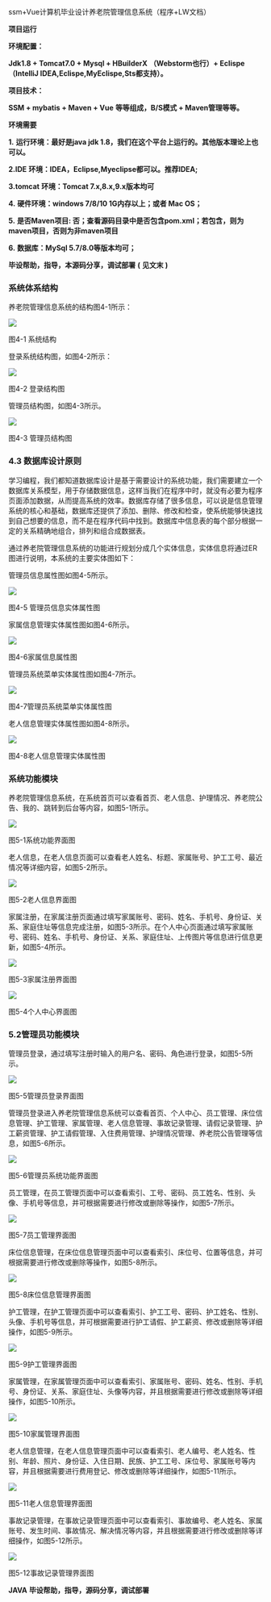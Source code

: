 ssm+Vue计算机毕业设计养老院管理信息系统（程序+LW文档）

**项目运行**

**环境配置：**

**Jdk1.8 + Tomcat7.0 + Mysql + HBuilderX** **（Webstorm也行）+ Eclispe（IntelliJ
IDEA,Eclispe,MyEclispe,Sts都支持）。**

**项目技术：**

**SSM + mybatis + Maven + Vue** **等等组成，B/S模式 + Maven管理等等。**

**环境需要**

**1.** **运行环境：最好是java jdk 1.8，我们在这个平台上运行的。其他版本理论上也可以。**

**2.IDE** **环境：IDEA，Eclipse,Myeclipse都可以。推荐IDEA;**

**3.tomcat** **环境：Tomcat 7.x,8.x,9.x版本均可**

**4.** **硬件环境：windows 7/8/10 1G内存以上；或者 Mac OS；**

**5.** **是否Maven项目: 否；查看源码目录中是否包含pom.xml；若包含，则为maven项目，否则为非maven项目**

**6.** **数据库：MySql 5.7/8.0等版本均可；**

**毕设帮助，指导，本源码分享，调试部署** **(** **见文末** **)**

### 系统体系结构

养老院管理信息系统的结构图4-1所示：

![](./res/daa3d1eef1c448c5996118acaedb29fc.png)

图4-1 系统结构

登录系统结构图，如图4-2所示：

![](./res/09dbee22701f4b98a267c5379de517c5.png)

图4-2 登录结构图

管理员结构图，如图4-3所示。

![](./res/2150a0a89d8d47aba8632c2721b7f1b7.png)

图4-3 管理员结构图

###

### 4.3 数据库设计原则

学习编程，我们都知道数据库设计是基于需要设计的系统功能，我们需要建立一个数据库关系模型，用于存储数据信息，这样当我们在程序中时，就没有必要为程序页面添加数据，从而提高系统的效率。数据库存储了很多信息，可以说是信息管理系统的核心和基础，数据库还提供了添加、删除、修改和检查，使系统能够快速找到自己想要的信息，而不是在程序代码中找到。数据库中信息表的每个部分根据一定的关系精确地组合，排列和组合成数据表。

通过养老院管理信息系统的功能进行规划分成几个实体信息，实体信息将通过ER图进行说明，本系统的主要实体图如下：

管理员信息属性图如图4-5所示。

![](./res/46ab4ae86c3c43ea911d45209145ef46.png)

图4-5 管理员信息实体属性图

家属信息管理实体属性图如图4-6所示。

![](./res/b24764f2adcc4854a3d7bcb88a93361e.png)

图4-6家属信息属性图

管理员系统菜单实体属性图如图4-7所示。

![](./res/c72440aed2fe4af2b54bd1ad5f041e2a.png)

图4-7管理员系统菜单实体属性图

老人信息管理实体属性图如图4-8所示。

![](./res/1c1aa98d636443de9317b0a4e4b144c5.png)

图4-8老人信息管理实体属性图

### 系统功能模块

养老院管理信息系统，在系统首页可以查看首页、老人信息、护理情况、养老院公告、我的、跳转到后台等内容，如图5-1所示。

![](./res/1985a0e8ea134a2b84198f26d3c3e2c1.png)

图5-1系统功能界面图

老人信息，在老人信息页面可以查看老人姓名、标题、家属账号、护工工号、最近情况等详细内容，如图5-2所示。

![](./res/11ffd2c0977740e4b68f73cabe1a3cd8.png)

图5-2老人信息界面图

家属注册，在家属注册页面通过填写家属账号、密码、姓名、手机号、身份证、关系、家庭住址等信息完成注册，如图5-3所示。在个人中心页面通过填写家属账号、密码、姓名、手机号、身份证、关系、家庭住址、上传图片等信息进行信息更新，如图5-4所示。

![](./res/ac6b6d9d24284ffe9430c938a44bcce4.png)

图5-3家属注册界面图

![](./res/fa3b21f0040e446f8d1ac286cf57deb6.png)

图5-4个人中心界面图

### 5.2管理员功能模块

管理员登录，通过填写注册时输入的用户名、密码、角色进行登录，如图5-5所示。

![](./res/14f825fff5cd4ce69f638842cc041101.png)

图5-5管理员登录界面图

管理员登录进入养老院管理信息系统可以查看首页、个人中心、员工管理、床位信息管理、护工管理、家属管理、老人信息管理、事故记录管理、请假记录管理、护工薪资管理、护工请假管理、入住费用管理、护理情况管理、养老院公告管理等信息，如图5-6所示。

![](./res/756f1639aaf1491db0259841ec49cc25.png)

图5-6管理员系统功能界面图

员工管理，在员工管理页面中可以查看索引、工号、密码、员工姓名、性别、头像、手机号等信息，并可根据需要进行修改或删除等操作，如图5-7所示。

![](./res/9af5e4dff1c84afe9dc5004c41e6f9ca.png)

图5-7员工管理界面图

床位信息管理，在床位信息管理页面中可以查看索引、床位号、位置等信息，并可根据需要进行修改或删除等操作，如图5-8所示。

![](./res/587ef9cde2734efd9720bb9a0e61321c.png)

图5-8床位信息管理界面图

护工管理，在护工管理页面中可以查看索引、护工工号、密码、护工姓名、性别、头像、手机号等信息，并可根据需要进行护工请假、护工薪资、修改或删除等详细操作，如图5-9所示。

![](./res/336f7738866e464f821eeaa96ebbef53.png)

图5-9护工管理界面图

家属管理，在家属管理页面中可以查看索引、家属账号、密码、姓名、性别、手机号、身份证、关系、家庭住址、头像等内容，并且根据需要进行修改或删除等详细操作，如图5-10所示。

![](./res/37171d9fe95d42088de64429989b5f28.png)

图5-10家属管理界面图

老人信息管理，在老人信息管理页面中可以查看索引、老人编号、老人姓名、性别、年龄、照片、身份证、入住日期、民族、护工工号、床位号、家属账号等内容，并且根据需要进行费用登记、修改或删除等详细操作，如图5-11所示。

![](./res/a08b70a9064e4033a58071a38c27cef5.png)

图5-11老人信息管理界面图

事故记录管理，在事故记录管理页面中可以查看索引、事故编号、老人姓名、家属账号、发生时间、事故情况、解决情况等内容，并且根据需要进行修改或删除等详细操作，如图5-12所示。

![](./res/1ee79e48334e43fc9516f64d982f0cb5.png)

图5-12事故记录管理界面图

**JAVA** **毕设帮助，指导，源码分享，调试部署**

